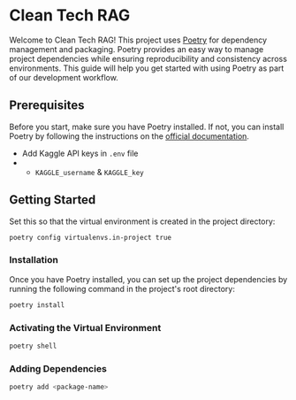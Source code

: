 # Clean Tech RAG

Welcome to Clean Tech RAG! This project uses [Poetry](https://python-poetry.org/) for dependency management and packaging. Poetry provides an easy way to manage project dependencies while ensuring reproducibility and consistency across environments. This guide will help you get started with using Poetry as part of our development workflow.

## Prerequisites

Before you start, make sure you have Poetry installed. If not, you can install Poetry by following the instructions on the [official documentation](https://python-poetry.org/docs/#installation).

- Add Kaggle API keys in `.env` file
- - `KAGGLE_username` & `KAGGLE_key`
## Getting Started

Set this so that the virtual environment is created in the project directory:
```bash
poetry config virtualenvs.in-project true
```

### Installation

Once you have Poetry installed, you can set up the project dependencies by running the following command in the project's root directory:

```bash
poetry install
```

### Activating the Virtual Environment

```bash
poetry shell
```

### Adding Dependencies
```bash
poetry add <package-name>
```

